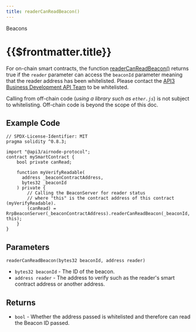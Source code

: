 ```yaml
---
title: readerCanReadBeacon()
---
```


<TitleSpan>Beacons</TitleSpan>

# {{$frontmatter.title}}

<TocHeader />
<TOC class="table-of-contents" :include-level="[2,3]" />

For on-chain smart contracts, the function
[readerCanReadBeacon()](https://github.com/api3dao/airnode/blob/master/packages/airnode-protocol/contracts/rrp/requesters/RrpBeaconServer.sol#L309-L320)
returns true if the `reader` parameter can access the `beaconId` parameter
meaning that the reader address has been whitelisted. Please contact the
[API3 Business Development API Team](https://api3.org) to be whitelisted.

Calling from off-chain code (_using a library such as `ether.js`_) is not
subject to whitelisting. Off-chain code is beyond the scope of this doc.

## Example Code

```solidity
// SPDX-License-Identifier: MIT
pragma solidity ^0.8.3;

import "@api3/airnode-protocol";
contract mySmartContract {
    bool private canRead;

    function myVerifyReadable(
      address _beaconContractAddress,
      bytes32 _beaconId
    ) private {
        // Calling the BeaconServer for reader status
        // where "this" is the contract address of this contract (myVerifyReadable).
        (canRead) = RrpBeaconServer(_beaconContractAddress).readerCanReadBeacon(_beaconId, this);
    }
}

```

## Parameters

`readerCanReadBeacon(bytes32 beaconId, address reader)`

- `bytes32 beaconId` - The ID of the beacon.
- `address reader` - The address to verify such as the reader's smart contract
  address or another address.

## Returns

- `bool` - Whether the address passed is whitelisted and therefore can read the
  Beacon ID passed.
